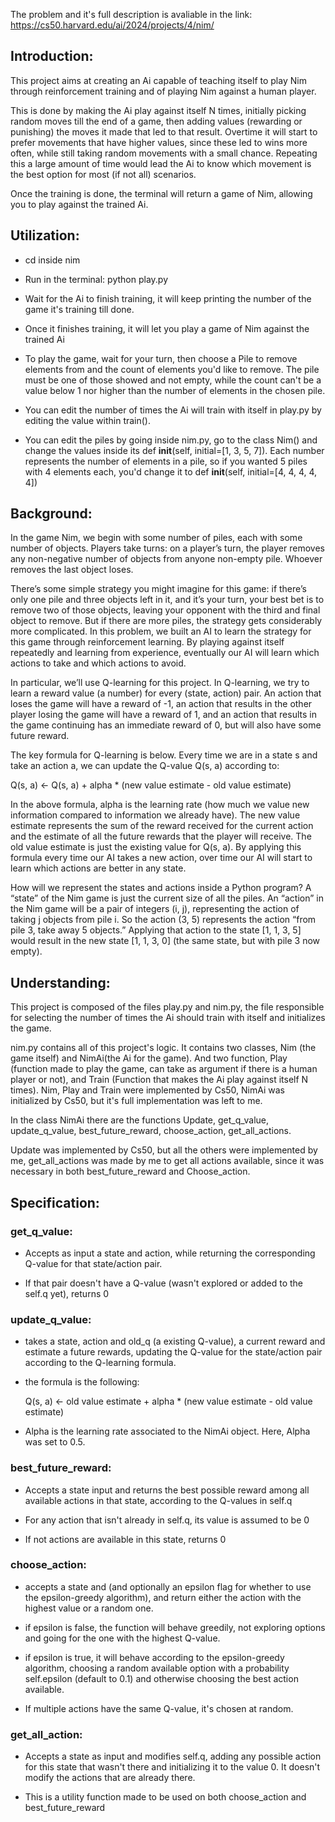 The problem and it's full description is avaliable in the link: 
https://cs50.harvard.edu/ai/2024/projects/4/nim/

## Introduction:

This project aims at creating an Ai capable of teaching itself to play Nim through reinforcement training and of playing Nim against a human player.

This is done by making the Ai play against itself N times, initially picking random moves till the end of a game, then adding values (rewarding or punishing) the moves it made that led to that result. Overtime it will start to prefer movements that have higher values, since these led to wins more often, while still taking random movements with a small chance. Repeating this a large amount of time would lead the Ai to know which movement is the best option for most (if not all) scenarios.

Once the training is done, the terminal will return a game of Nim, allowing you to play against the trained Ai.

## Utilization:

* cd inside nim

* Run in the terminal: python play.py

* Wait for the Ai to finish training, it will keep printing the number of the game it's training till done.

* Once it finishes training, it will let you play a game of Nim against the trained Ai

* To play the game, wait for your turn, then choose a Pile to remove elements from and the count of elements you'd like to remove. The pile must be one of those showed and not empty, while the count can't be a value below 1 nor higher than the number of elements in the chosen pile.

* You can edit the number of times the Ai will train with itself in play.py by editing the value within train().

* You can edit the piles by going inside nim.py, go to the class Nim() and change the values inside its def __init__(self, initial=[1, 3, 5, 7]). Each number represents the number of elements in a pile, so if you wanted 5 piles with 4 elements each, you'd change it to def __init__(self, initial=[4, 4, 4, 4, 4])

## Background:

In the game Nim, we begin with some number of piles, each with some number of objects. Players take turns: on a player’s turn, the player removes any non-negative number of objects from anyone non-empty pile. Whoever removes the last object loses.

There’s some simple strategy you might imagine for this game: if there’s only one pile and three objects left in it, and it’s your turn, your best bet is to remove two of those objects, leaving your opponent with the third and final object to remove. But if there are more piles, the strategy gets considerably more complicated. In this problem, we built an AI to learn the strategy for this game through reinforcement learning. By playing against itself repeatedly and learning from experience, eventually our AI will learn which actions to take and which actions to avoid.

In particular, we’ll use Q-learning for this project. In Q-learning, we try to learn a reward value (a number) for every (state, action) pair. An action that loses the game will have a reward of -1, an action that results in the other player losing the game will have a reward of 1, and an action that results in the game continuing has an immediate reward of 0, but will also have some future reward.

The key formula for Q-learning is below. Every time we are in a state s and take an action a, we can update the Q-value Q(s, a) according to:

Q(s, a) <- Q(s, a) + alpha * (new value estimate - old value estimate)

In the above formula, alpha is the learning rate (how much we value new information compared to information we already have). The new value estimate represents the sum of the reward received for the current action and the estimate of all the future rewards that the player will receive. The old value estimate is just the existing value for Q(s, a). By applying this formula every time our AI takes a new action, over time our AI will start to learn which actions are better in any state.

How will we represent the states and actions inside a Python program? A “state” of the Nim game is just the current size of all the piles. An “action” in the Nim game will be a pair of integers (i, j), representing the action of taking j objects from pile i. So the action (3, 5) represents the action “from pile 3, take away 5 objects.” Applying that action to the state [1, 1, 3, 5] would result in the new state [1, 1, 3, 0] (the same state, but with pile 3 now empty).

## Understanding:

This project is composed of the files play.py and nim.py, the file responsible for selecting the number of times the Ai should train with itself and initializes the game.

nim.py contains all of this project's logic. It contains two classes, Nim (the game itself) and NimAi(the Ai for the game). And two function, Play (function made to play the game, can take as argument if there is a human player or not), and Train (Function that makes the Ai play against itself N times). Nim, Play and Train were implemented by Cs50, NimAi was initialized by Cs50, but it's full implementation was left to me.

In the class NimAi there are the functions Update, get_q_value, update_q_value, best_future_reward, choose_action, get_all_actions.

Update was implemented by Cs50, but all the others were implemented by me, get_all_actions was made by me to get all actions available, since it was necessary in both best_future_reward and Choose_action.

## Specification:

### get_q_value:
* Accepts as input a state and action, while returning the corresponding Q-value for that state/action pair.

* If that pair doesn't have a Q-value (wasn't explored or added to the self.q yet), returns 0

### update_q_value:
* takes a state, action and old_q (a existing Q-value), a current reward and estimate a future rewards, updating the Q-value for the state/action pair according to the Q-learning formula.

* the formula is the following:

    Q(s, a) <- old value estimate
                   + alpha * (new value estimate - old value estimate)

* Alpha is the learning rate associated to the NimAi object. Here, Alpha was set to 0.5.

### best_future_reward:

* Accepts a state input and returns the best possible reward among all available actions in that state, according to the Q-values in self.q

* For any action that isn't already in self.q, its value is assumed to be 0

* If not actions are available in this state, returns 0

### choose_action:

* accepts a state and (and optionally an epsilon flag for whether to use the epsilon-greedy algorithm), and return either the action with the highest value or a random one.

* if epsilon is false, the function will behave greedily, not exploring options and going for the one with the highest Q-value.

* if epsilon is true, it will behave according to the epsilon-greedy algorithm, choosing a random available option with a probability self.epsilon (default to 0.1) and otherwise choosing the best action available.

* If multiple actions have the same Q-value, it's chosen at random.

### get_all_action:

* Accepts a state as input and modifies self.q, adding any possible action for this state that wasn't there and initializing it to the value 0. It doesn't modify the actions that are already there.

* This is a utility function made to be used on both choose_action and best_future_reward